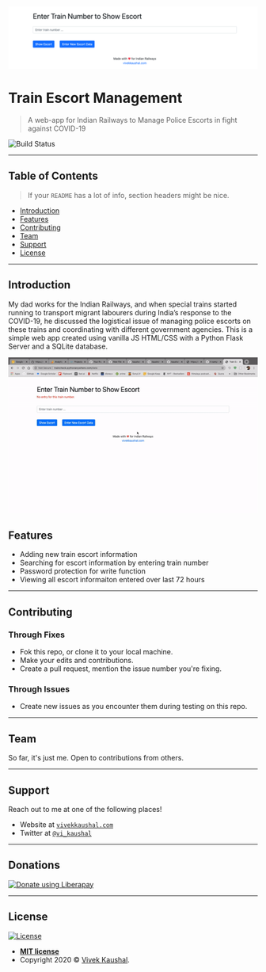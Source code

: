<a href="http://traincheck.pythonanywhere.com"><img src="images/screenshot.png" title="Train Escort Management" alt="screenshot"></a>

# Train Escort Management

> A web-app for Indian Railways to Manage Police Escorts in fight against COVID-19

![Build Status](https://img.shields.io/badge/Build-1.3-green)



---

## Table of Contents

> If your `README` has a lot of info, section headers might be nice.

- [Introduction](#introduction)
- [Features](#features)
- [Contributing](#contributing)
- [Team](#team)
- [Support](#support)
- [License](#license)

---
## Introduction

My dad works for the Indian Railways, and when special trains started running to transport migrant labourers during India’s response to the COVID-19, he discussed the logistical issue of managing police escorts on these trains and coordinating with different government agencies.
This is a simple web app created using vanilla JS HTML/CSS with a Python Flask Server and a SQLite database.

![gif](images/screenrecord.gif)

## Features

- Adding new train escort information
- Searching for escort information by entering train number
- Password protection for write function
- Viewing all escort informaiton entered over last 72 hours

---

## Contributing


### Through Fixes

- Fok this repo, or clone it to your local machine.
- Make your edits and contributions.
- Create a pull request, mention the issue number you're fixing.

### Through Issues

- Create new issues as you encounter them during testing on this repo.

---

## Team

So far, it's just me. Open to contributions from others.

---

## Support

Reach out to me at one of the following places!

- Website at <a href="http://vivekkaushal.com" target="_blank">`vivekkaushal.com`</a>
- Twitter at <a href="http://twitter.com/vi_kaushal" target="_blank">`@vi_kaushal`</a>

---

## Donations

<noscript><a href="https://liberapay.com/kaushalvivek/donate"><img alt="Donate using Liberapay" src="https://liberapay.com/assets/widgets/donate.svg"></a></noscript>

---

## License

[![License](http://img.shields.io/:license-mit-blue.svg?style=flat-square)](http://badges.mit-license.org)

- **[MIT license](http://opensource.org/licenses/mit-license.php)**
- Copyright 2020 © <a href="http://vivekkaushal.com" target="_blank">Vivek Kaushal</a>.
